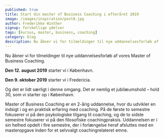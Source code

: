```yaml
---
published: true
title: Start din master of Business Coaching i efteråret 2019
image: /images/inspiration/post8.jpg
author: Frederikke Winther
signup: forskellige ydelser
tags: [kursus, master, business, coaching]
category: blog
description: Nu åbner vi for tilmeldinger til nye uddannelsesforløb af vores Master of Business Coaching.
---
```


Nu åbner vi for tilmeldinger til nye uddannelsesforløb af vores Master of Business Coaching.

**Den 12. august 2019** starter vi i København.

**Den 9. oktober 2019** starter vi i Fredericia.

Og det er lidt særligt i denne omgang. Det er nemlig et jubilæumshold – hold 30, som vi starter op i København.

Master of Business Coaching er en 2-årig uddannelse, hvor du udvikler en indsigt i og en praktisk erfaring med coaching. På de første to semestre fokuserer vi på den psykologiske tilgang til coaching, og de to sidste semestre fokuserer vi på den filosofiske coachingpraksis. Uddannelsen er i sin helhed opdelt i fire semestre, der i forlængelse heraf afsluttes med en masteropgave inden for et selvvalgt coachingrelateret emne.